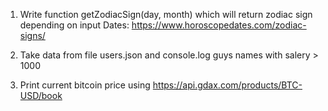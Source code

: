 1. Write function getZodiacSign(day, month) which will return zodiac sign depending on input 
Dates: https://www.horoscopedates.com/zodiac-signs/

2. Take data from file users.json and console.log guys names with salery > 1000

3. Print current bitcoin price using https://api.gdax.com/products/BTC-USD/book
